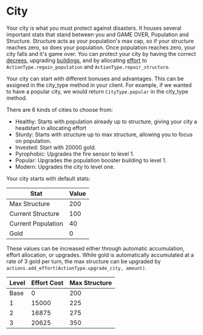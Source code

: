 # City
Your city is what you must protect against disasters. It houses several important stats that stand between you and GAME OVER, Population and Structure. Structure acts as your population's max cap, so if your structure reaches zero, so does your population. Once population reaches zero, your city falls and it's game over. You can protect your city by having the correct [decrees](decrees.html), upgrading [buildings](buildings.html), and by allocating [effort](effort.html) to `ActionType.regain_population` and `ActionType.repair_structure`.

Your city can start with different bonuses and advantages. This can be assigned in the city_type method in your client. For example, if we wanted to have a popular city, we would return `CityType.popular` in the city_type method.

There are 6 kinds of cities to choose from:
* Healthy: Starts with population already up to structure, giving your city a headstart in allocating effort
* Sturdy: Starts with structure up to max structure, allowing you to focus on population.
* Invested: Start with 20000 gold.
* Pyrophobic: Upgrades the fire sensor to level 1. 
* Popular: Upgrades the population booster building to level 1.
* Modern: Upgrades the city to level one. 

Your city starts with default stats:

Stat | Value
--- | ---
Max Structure | 200
Current Structure | 100
Current Population | 40
Gold | 0

These values can be increased either through automatic accumulation, effort allocation, or upgrades.
While gold is automatically accumulated at a rate of 3 gold per turn, the max structure can be upgraded by `actions.add_effort(ActionType.upgrade_city, amount)`. 

Level | Effort Cost | Max Structure
--- | --- | ---
Base | 0 | 200
1 | 15000 | 225
2 | 16875 | 275
3 | 20625 | 350
